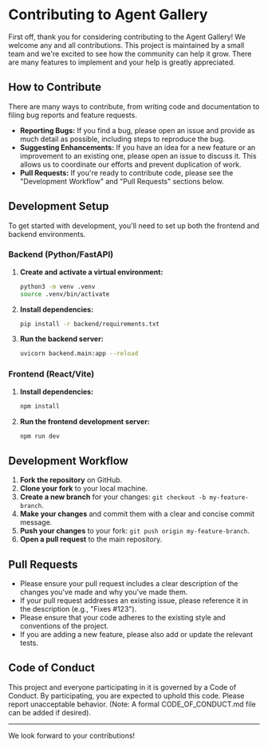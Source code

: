 # Contributing to Agent Gallery

First off, thank you for considering contributing to the Agent Gallery! We welcome any and all contributions. This project is maintained by a small team and we're excited to see how the community can help it grow. There are many features to implement and your help is greatly appreciated.

## How to Contribute

There are many ways to contribute, from writing code and documentation to filing bug reports and feature requests.

-   **Reporting Bugs:** If you find a bug, please open an issue and provide as much detail as possible, including steps to reproduce the bug.
-   **Suggesting Enhancements:** If you have an idea for a new feature or an improvement to an existing one, please open an issue to discuss it. This allows us to coordinate our efforts and prevent duplication of work.
-   **Pull Requests:** If you're ready to contribute code, please see the "Development Workflow" and "Pull Requests" sections below.

## Development Setup

To get started with development, you'll need to set up both the frontend and backend environments.

### Backend (Python/FastAPI)

1.  **Create and activate a virtual environment:**
    ```bash
    python3 -m venv .venv
    source .venv/bin/activate
    ```
2.  **Install dependencies:**
    ```bash
    pip install -r backend/requirements.txt
    ```
3.  **Run the backend server:**
    ```bash
    uvicorn backend.main:app --reload
    ```

### Frontend (React/Vite)

1.  **Install dependencies:**
    ```bash
    npm install
    ```
2.  **Run the frontend development server:**
    ```bash
    npm run dev
    ```

## Development Workflow

1.  **Fork the repository** on GitHub.
2.  **Clone your fork** to your local machine.
3.  **Create a new branch** for your changes: `git checkout -b my-feature-branch`.
4.  **Make your changes** and commit them with a clear and concise commit message.
5.  **Push your changes** to your fork: `git push origin my-feature-branch`.
6.  **Open a pull request** to the main repository.

## Pull Requests

-   Please ensure your pull request includes a clear description of the changes you've made and why you've made them.
-   If your pull request addresses an existing issue, please reference it in the description (e.g., "Fixes #123").
-   Please ensure that your code adheres to the existing style and conventions of the project.
-   If you are adding a new feature, please also add or update the relevant tests.

## Code of Conduct

This project and everyone participating in it is governed by a Code of Conduct. By participating, you are expected to uphold this code. Please report unacceptable behavior. (Note: A formal CODE_OF_CONDUCT.md file can be added if desired).

---

We look forward to your contributions!

